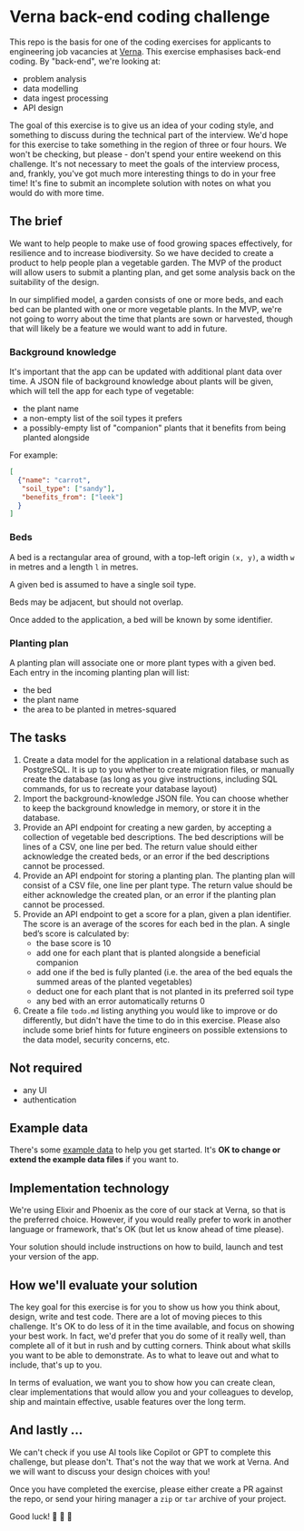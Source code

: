 # Verna back-end coding challenge

This repo is the basis for one of the coding exercises for applicants to engineering job vacancies at [Verna]. This exercise emphasises back-end coding. By "back-end", we're looking at:

- problem analysis
- data modelling
- data ingest processing
- API design

The goal of this exercise is to give us an idea of your coding style, and something to discuss during the technical part of the interview. We'd hope for this exercise to take something in the region of three or four hours. We won't be checking, but please - don't spend your entire weekend on this challenge. It's not necessary to meet the goals of the interview process, and, frankly, you've got much more interesting things to do in your free time! It's fine to submit an incomplete solution with notes on what you would do with more time.

## The brief

We want to help people to make use of food growing spaces effectively, for resilience and to increase biodiversity. So we have decided to create a product to help people plan a vegetable garden. The MVP of the product will allow users to submit a planting plan, and get some analysis back on the suitability of the design.

In our simplified model, a garden consists of one or more beds, and each bed can be planted with one or more vegetable plants. In the MVP, we're not going to worry about the time that plants are sown or harvested, though that will likely be a feature we would want to add in future.

### Background knowledge

It's important that the app can be updated with additional plant data over time. A JSON file of background knowledge about plants will be given, which will tell the app for each type of vegetable:

- the plant name
- a non-empty list of the soil types it prefers
- a possibly-empty list of "companion" plants that it benefits from being planted alongside

For example:

```json
[
  {"name": "carrot",
   "soil_type": ["sandy"],
   "benefits_from": ["leek"]
  }
]
```

### Beds

A bed is a rectangular area of ground, with a top-left origin `(x, y)`, a width `w` in metres and a length `l` in metres.

A given bed is assumed to have a single soil type.

Beds may be adjacent, but should not overlap.

Once added to the application, a bed will be known by some identifier.

### Planting plan

A planting plan will associate one or more plant types with a given bed. Each entry in the incoming planting plan will list:

- the bed
- the plant name
- the area to be planted in metres-squared

## The tasks

1. Create a data model for the application in a relational database such as PostgreSQL. It is up to you whether to create migration files, or manually create the database (as long as you give instructions, including SQL commands, for us to recreate your database layout)
2. Import the background-knowledge JSON file. You can choose whether to keep the background knowledge in memory, or store it in the database.
3. Provide an API endpoint for creating a new garden, by accepting a collection of vegetable bed descriptions. The bed descriptions will be lines of a CSV, one line per bed. The return value should either acknowledge the created beds, or an error if the bed descriptions cannot be processed.
4. Provide an API endpoint for storing a planting plan. The planting plan will consist of a CSV file, one line per plant type. The return value should be either acknowledge the created plan, or an error if the planting plan cannot be processed.
5. Provide an API endpoint to get a score for a plan, given a plan identifier. The score is an average of the scores for each bed in the plan. A single bed’s score is calculated by:
    - the base score is 10
    - add one for each plant that is planted alongside a beneficial companion
    - add one if the bed is fully planted (i.e. the area of the bed equals the summed areas of the planted vegetables)
    - deduct one for each plant that is not planted in its preferred soil type
    - any bed with an error automatically returns 0
6. Create a file `todo.md` listing anything you would like to improve or do differently, but didn't have the time to do in this exercise. Please also include some brief hints for future engineers on possible extensions to the data model, security concerns, etc.

## Not required

- any UI
- authentication

## Example data

There's some [example data] to help you get started. It's **OK to change or extend the example data files** if you want to.

## Implementation technology

We're using Elixir and Phoenix as the core of our stack at Verna, so that is the preferred choice. However, if you would really prefer to work in another language or framework, that's OK (but let us know ahead of time please).

Your solution should include instructions on how to build, launch and test your version of the app.

## How we'll evaluate your solution

The key goal for this exercise is for you to show us how you think about, design, write and test code. There are a lot of moving pieces to this challenge. It's OK to do less of it in the time available, and focus on showing your best work. In fact, we'd prefer that you do some of it really well, than complete all of it but in rush and by cutting corners. Think about what skills you want to be able to demonstrate. As to what to leave out and what to include, that's up to you.

In terms of evaluation, we want you to show how you can create clean, clear implementations that would allow you and your colleagues to develop, ship and maintain effective, usable features over the long term.

## And lastly ...

We can't check if you use AI tools like Copilot or GPT to complete this challenge, but please don't. That's not the way that we work at Verna. And we will want to discuss your design choices with you!

Once you have completed the exercise, please either create a PR against the repo, or send your hiring manager a `zip` or `tar` archive of your project.

Good luck!
🥦 🥕 🧄

[example data]: ./example-data/
[Verna]: https://verna.earth
